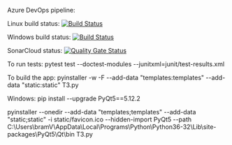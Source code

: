 Azure DevOps pipeline:

Linux build status: [![Build Status](https://dev.azure.com/BlackTurtleBVBA/TurtleNetwork/_apis/build/status/BlackTurtle123.PythonTNWallet?branchName=master)](https://dev.azure.com/BlackTurtleBVBA/TurtleNetwork/_build/latest?definitionId=3&branchName=master)

Windows build status: [![Build Status](https://dev.azure.com/BlackTurtleBVBA/TurtleNetwork/_apis/build/status/BlackTurtle123.PythonTNWallet.Windows?branchName=master)](https://dev.azure.com/BlackTurtleBVBA/TurtleNetwork/_build/latest?definitionId=6&branchName=master)

SonarCloud status: [![Quality Gate Status](https://sonarcloud.io/api/project_badges/measure?project=T3&metric=alert_status)](https://sonarcloud.io/dashboard?id=T3)

To run tests:
pytest test --doctest-modules --junitxml=junit/test-results.xml


To build the app:
pyinstaller -w -F --add-data "templates:templates" --add-data "static:static" T3.py

Windows:
pip install --upgrade PyQt5==5.12.2

pyinstaller --onedir --add-data "templates;templates" --add-data "static;static" -i static/favicon.ico --hidden-import PyQt5 --path C:\Users\bramV\AppData\Local\Programs\Python\Python36-32\Lib\site-packages\PyQt5\Qt\bin T3.py

